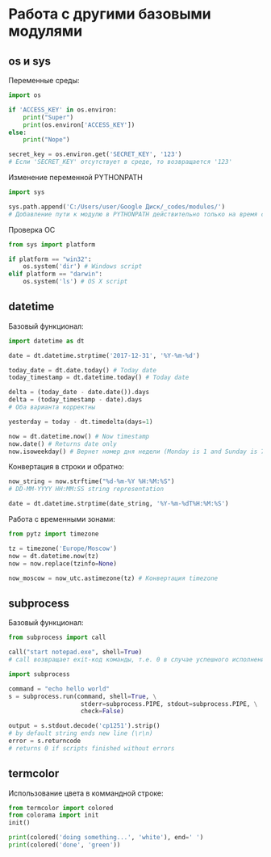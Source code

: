 # Работа с другими базовыми модулями

## os и sys

Переменные среды:
``` python
import os

if 'ACCESS_KEY' in os.environ:
    print("Super")
    print(os.environ['ACCESS_KEY'])
else:
    print("Nope")

secret_key = os.environ.get('SECRET_KEY', '123')
# Если 'SECRET_KEY' отсутствует в среде, то возвращается '123'
```

Изменение переменной PYTHONPATH
``` python
import sys

sys.path.append('C:/Users/user/Google Диск/_codes/modules/')
# Добавление пути к модулю в PYTHONPATH действительно только на время сессии
```

Проверка ОС
``` python
from sys import platform

if platform == "win32":
    os.system('dir') # Windows script
elif platform == "darwin":
    os.system('ls') # OS X script
```


## datetime

Базовый функционал:

``` python
import datetime as dt

date = dt.datetime.strptime('2017-12-31', '%Y-%m-%d')

today_date = dt.date.today() # Today date
today_timestamp = dt.datetime.today() # Today date

delta = (today_date - date.date()).days
delta = (today_timestamp - date).days
# Оба варианта корректны

yesterday = today - dt.timedelta(days=1)

now = dt.datetime.now() # Now timestamp
now.date() # Returns date only
now.isoweekday() # Вернет номер дня недели (Monday is 1 and Sunday is 7)
```

Конвертация в строки и обратно:
``` python
now_string = now.strftime("%d-%m-%Y %H:%M:%S")
# DD-MM-YYYY HH:MM:SS string representation

date = dt.datetime.strptime(date_string, '%Y-%m-%dT%H:%M:%S')
```

Работа с временными зонами:
``` python
from pytz import timezone

tz = timezone('Europe/Moscow')
now = dt.datetime.now(tz)
now = now.replace(tzinfo=None)

now_moscow = now_utc.astimezone(tz) # Конвертация timezone
```

## subprocess

Базовый функционал:
``` python
from subprocess import call

call("start notepad.exe", shell=True)
# call возвращает exit-код команды, т.е. 0 в случае успешного исполнения
```

``` python
import subprocess

command = "echo hello world"
s = subprocess.run(command, shell=True, \
                    stderr=subprocess.PIPE, stdout=subprocess.PIPE, \
                    check=False)

output = s.stdout.decode('cp1251').strip()
# by default string ends new line (\r\n)
error = s.returncode
# returns 0 if scripts finished without errors
```

## termcolor

Использование цвета в коммандной строке:

``` python
from termcolor import colored
from colorama import init
init()

print(colored('doing something...', 'white'), end=' ')
print(colored('done', 'green'))
```
